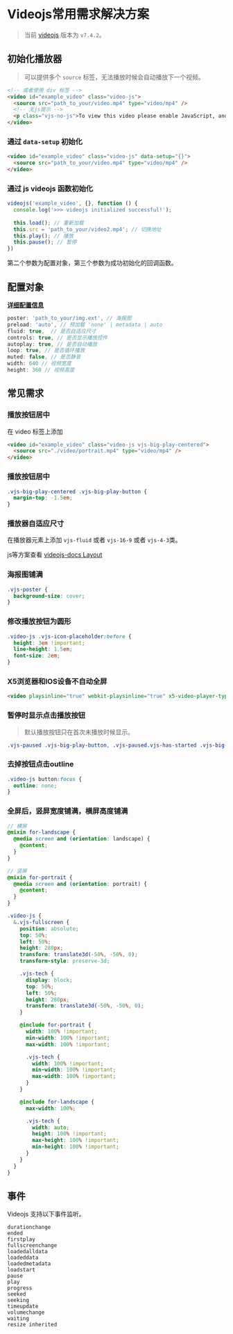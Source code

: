 # Videojs常用需求解决方案

> 当前 [videojs](https://github.com/videojs/video.js) 版本为 `v7.4.2`。

## 初始化播放器

> 可以提供多个 `source` 标签，无法播放时候会自动播放下一个视频。

``` html
<!-- 或者使用 div 标签 -->
<video id="example_video" class="video-js">
  <source src="path_to_your/video.mp4" type="video/mp4" />
  <!-- 无js提示 -->
  <p class="vjs-no-js">To view this video please enable JavaScript, and consider upgrading to a web browser that<a href="https://videojs.com/html5-video-support/" target="_blank">supports HTML5 video</a></p>
</video>
```

### 通过 `data-setup` 初始化

``` html
<video id="example_video" class="video-js" data-setup="{}">
  <source src="path_to_your/video.mp4" type="video/mp4" />
</video>
```

### 通过 js **videojs** 函数初始化

``` js
videojs('example_video', {}, function () {
  console.log('>>> videojs initialized successful!');
  
  this.load(); // 重新加载
  this.src = 'path_to_your/video2.mp4'; // 切换地址
  this.play(); // 播放
  this.pause(); // 暂停
})
```

第二个参数为配置对象，第三个参数为成功初始化的回调函数。

## 配置对象

[**详细配置信息**](https://docs.videojs.com/tutorial-options.html)

``` js
poster: 'path_to_your/img.ext', // 海报图
preload: 'auto', // 预加载 'none' | metadata | auto 
fluid: true,  // 是否自适应尺寸
controls: true, // 是否显示播放控件
autoplay: true, // 是否自动播放
loop: true, // 是否循环播放
muted: false, // 是否静音
width: 640 // 视频宽度
height: 360 // 视频高度
```

## 常见需求

### 播放按钮居中

在 video 标签上添加

``` html
<video id="example_video" class="video-js vjs-big-play-centered">
  <source src="./video/portrait.mp4" type="video/mp4" />
</video>
```

### 播放按钮居中

``` css
.vjs-big-play-centered .vjs-big-play-button { 
  margin-top: -1.5em; 
}
```

### 播放器自适应尺寸

在播放器元素上添加 `vjs-fluid` 或者 `vjs-16-9` 或者 `vjs-4-3`类。

js等方案查看 [videojs-docs Layout](https://docs.videojs.com/tutorial-layout.html)

### 海报图铺满

``` css
.vjs-poster {
  background-size: cover;
}
```

### 修改播放按钮为圆形

``` css
.video-js .vjs-icon-placeholder:before { 
  height: 3em !important; 
  line-height: 1.5em; 
  font-size: 2em; 
}
```

### X5浏览器和IOS设备不自动全屏

``` html
<video playsinline="true" webkit-playsinline="true" x5-video-player-type="h5" x5-video-player-fullscreen="false" x5-video-orientation="portrait"></video>
```

### 暂停时显示点击播放按钮

> 默认播放按钮只在首次未播放时候显示。

``` css
.vjs-paused .vjs-big-play-button, .vjs-paused.vjs-has-started .vjs-big-play-button { display: block; }
```

### 去掉按钮点击outline

``` css
.video-js button:focus {
  outline: none;
}
```

### 全屏后，竖屏宽度铺满，横屏高度铺满

``` scss
// 横屏
@mixin for-landscape {
  @media screen and (orientation: landscape) {
    @content;
  }
}

// 竖屏
@mixin for-portrait {
  @media screen and (orientation: portrait) {
    @content;
  }
}

.video-js {
  &.vjs-fullscreen {
    position: absolute;
    top: 50%;
    left: 50%;
    height: 280px;
    transform: translate3d(-50%, -50%, 0);
    transform-style: preserve-3d;

    .vjs-tech {
      display: block;
      top: 50%;
      left: 50%;
      height: 280px;
      transform: translate3d(-50%, -50%, 0);
    }

    @include for-portrait {
      width: 100% !important;
      min-width: 100% !important;
      max-width: 100% !important;

      .vjs-tech {
        width: 100% !important;
        min-width: 100% !important;
        max-width: 100% !important;
      }
    }

    @include for-landscape {
      max-width: 100%;

      .vjs-tech {
        width: auto;
        height: 100% !important;
        max-height: 100% !important;
        min-height: 100% !important;
      }
    }
  }
}

```

## 事件

Videojs 支持以下事件监听。

``` 
durationchange
ended
firstplay
fullscreenchange
loadedalldata
loadeddata
loadedmetadata
loadstart
pause
play
progress
seeked
seeking
timeupdate
volumechange
waiting
resize inherited
```



